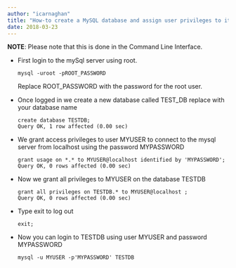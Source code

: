 ```yaml
---
author: "icarnaghan"
title: "How-to create a MySQL database and assign user privileges to it"
date: 2018-03-23
---
```


**NOTE**: Please note that this is done in the Command Line Interface.

- First login to the mySql server using root.
    
    ```
    mysql -uroot -pROOT_PASSWORD
    ```
    
    Replace ROOT\_PASSWORD with the password for the root user.
- Once logged in we create a new database called TEST\_DB replace with your database name
    
    ```
    create database TESTDB;
    Query OK, 1 row affected (0.00 sec)
    ```
    
- We grant access privileges to user MYUSER to connect to the mysql server from localhost using the password MYPASSWORD
    
    ```
    grant usage on *.* to MYUSER@localhost identified by 'MYPASSWORD';
    Query OK, 0 rows affected (0.00 sec)
    ```
    
- Now we grant all privileges to MYUSER on the database TESTDB
    
    ```
    grant all privileges on TESTDB.* to MYUSER@localhost ;
    Query OK, 0 rows affected (0.00 sec)
    ```
    
- Type exit to log out
    
    ```
    exit;
    ```
    
- Now you can login to TESTDB using user MYUSER and password MYPASSWORD
    
    ```
    mysql -u MYUSER -p'MYPASSWORD' TESTDB
    ```
